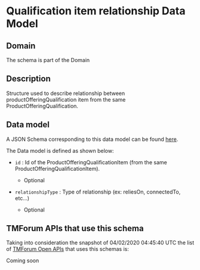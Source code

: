 # Qualification item relationship Data Model

## Domain

The  schema is part of the  Domain

## Description

Structure used to describe relationship between productOfferingQualification item from the same ProductOfferingQualification.

## Data model

A JSON Schema corresponding to this data model can be found
[here](https://github.com/tmforum-rand/schemas/blob/candidates/Product/QualificationItemRelationship.schema.json).

The Data model is defined as shown below:
- `id` : Id of the ProductOfferingQualificationItem (from the same ProductOfferingQualificationItem).

  - Optional

- `relationshipType` : Type of relationship (ex: reliesOn, connectedTo, etc...)

  - Optional





## TMForum APIs that use this schema

Taking into consideration the snapshot of 04/02/2020 04:45:40 UTC the list of [TMForum Open APIs](https://www.tmforum.org/open-apis/) that uses this schemas is:

Coming soon